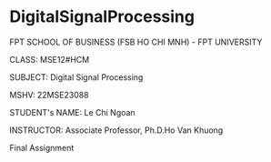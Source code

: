 # DigitalSignalProcessing

FPT SCHOOL OF BUSINESS (FSB HO CHI MNH) - FPT UNIVERSITY

CLASS: MSE12#HCM

SUBJECT: Digital Signal Processing

MSHV: 22MSE23088

STUDENT's NAME: Le Chi Ngoan

INSTRUCTOR: Associate Professor, Ph.D.Ho Van Khuong

Final Assignment

